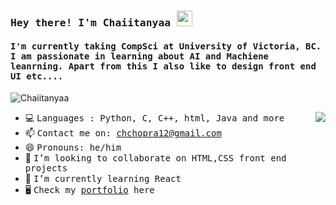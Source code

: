 
<h3><samp><b> Hey there! I'm Chaiitanyaa <img src="https://media.giphy.com/media/hvRJCLFzcasrR4ia7z/giphy.gif" width="25px"></b></samp></h3>
<h4><samp> I'm currently taking CompSci at University of Victoria, BC. I am passionate in learning about AI and Machiene leanrning. Apart from this I also like to design front end UI etc....</h4></samp>

<p align="left"> <img src="https://komarev.com/ghpvc/?username=Chaiitanyaa" alt="Chaiitanyaa" /> </p>

<img align="right" src="https://media.giphy.com/media/QNFhOolVeCzPQ2Mx85/giphy.gif" />


- 💻 <samp>Languages : Python, C, C++, html, Java and more
- 📫 <samp>Contact me on: chchopra12@gmail.com
- 😄 <samp>Pronouns: he/him
- 💞️ <samp>I’m looking to collaborate on HTML,CSS front end projects
- 🌱 <samp>I’m currently learning React
- 🖥️ <samp>Check my [portfolio](https://chaiitanyaa.com/) here

<!---
Chaiitanyaa/Chaiitanyaa is a ✨ special ✨ repository because its `README.md` (this file) appears on your GitHub profile.
You can click the Preview link to take a look at your changes.
--->
